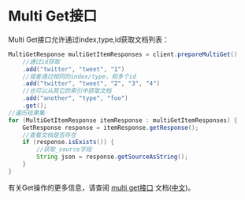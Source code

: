 # Multi Get接口

Multi Get接口允许通过index,type,id获取文档列表：

```java
MultiGetResponse multiGetItemResponses = client.prepareMultiGet()
    //通过id获取
    .add("twitter", "tweet", "1")           
    //或者通过相同的index/type，和多个id
    .add("twitter", "tweet", "2", "3", "4") 
    //也可以从其它的索引中获取文档
    .add("another", "type", "foo")          
    .get();
//遍历结果集
for (MultiGetItemResponse itemResponse : multiGetItemResponses) { 
    GetResponse response = itemResponse.getResponse();
    //查看文档是否存在
    if (response.isExists()) {
        //获取_source字段
        String json = response.getSourceAsString(); 
    }
}
```

有关Get操作的更多信息，请查阅 [multi get接口](https://www.elastic.co/guide/en/elasticsearch/reference/5.6/docs-multi-get.html)
文档([中文](https://www.elastic.co/guide/cn/elasticsearch/guide/current/_Retrieving_Multiple_Documents.html))。
